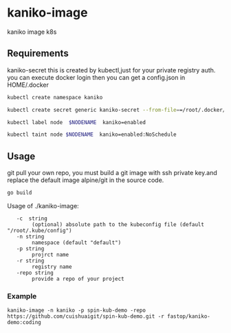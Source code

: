 # kaniko-image
kaniko image k8s

## Requirements
kaniko-secret
this is created by kubectl,just for your private registry auth.
you can execute docker login then you can get a config.json in HOME/.docker 

```bash
kubectl create namespace kaniko

kubectl create secret generic kaniko-secret --from-file==/root/.docker/config.json  -n kaniko

kubectl label node  $NODENAME  kaniko=enabled

kubectl taint node $NODENAME  kaniko=enabled:NoSchedule
```
## Usage
git pull your own repo, you must build a git image with ssh private key.and replace the default image alpine/git in the  source code.

```bash
go build 
```
 Usage of ./kaniko-image:
```
   -c  string
    	(optional) absolute path to the kubeconfig file (default "/root/.kube/config")
   -n string
     	namespace (default "default")
   -p string
    	projrct name
   -r string
        registry name
   -repo string
    	provide a repo of your project
```

### Example
```
kaniko-image -n kaniko -p spin-kub-demo -repo https://github.com/cuishuaigit/spin-kub-demo.git -r fastop/kaniko-demo:coding
```
